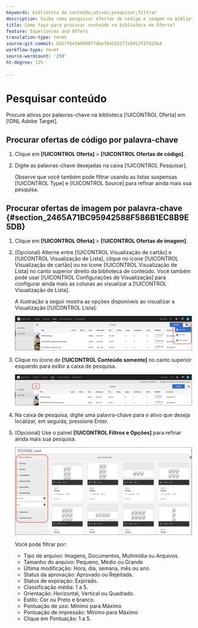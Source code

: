 ```yaml
---
keywords: biblioteca de conteúdo;ativos;pesquisar;filtrar
description: Saiba como pesquisar ofertas de código e imagem na biblioteca do Adobe Target Oferta.
title: Como faço para procurar conteúdo na biblioteca do Oferta?
feature: Experiences and Offers
translation-type: tm+mt
source-git-commit: bb27f6e540998f7dbe7642551f7a5013f2fd25b4
workflow-type: tm+mt
source-wordcount: '259'
ht-degree: 12%

---
```



# Pesquisar conteúdo

Procure ativos por palavras-chave na biblioteca [!UICONTROL Oferta] em [!DNL Adobe Target].

## Procurar ofertas de código por palavra-chave

1. Clique em **[!UICONTROL Oferta]** > **[!UICONTROL Ofertas de código]**.
1. Digite as palavras-chave desejadas na caixa [!UICONTROL Pesquisar].

   Observe que você também pode filtrar usando as listas suspensas [!UICONTROL Type] e [!UICONTROL Source] para refinar ainda mais sua pesquisa.

## Procurar ofertas de imagem por palavra-chave {#section_2465A71BC95942588F586B1EC8B9E5DB}

1. Clique em **[!UICONTROL Oferta]** > **[!UICONTROL Ofertas de imagem]**.

1. (Opcional) Alterne entre [!UICONTROL Visualização de cartão] e [!UICONTROL Visualização de Lista], clique no ícone [!UICONTROL Visualização de cartão] ou no ícone [!UICONTROL Visualização de Lista] no canto superior direito da biblioteca de conteúdo. Você também pode usar [!UICONTROL Configurações de Visualização] para configurar ainda mais as colunas ao visualizar a [!UICONTROL Visualização de Lista].

   A ilustração a seguir mostra as opções disponíveis ao visualizar a Visualização [!UICONTROL Lista]:

   ![Opções de Visualização de lista](/help/c-experiences/c-manage-content/assets/view-settings-options.png)

1. Clique no ícone de **[!UICONTROL Conteúdo somente]** no canto superior esquerdo para exibir a caixa de pesquisa.

   ![opção Somente conteúdo](/help/c-experiences/c-manage-content/assets/content-only.png)

1. Na caixa de pesquisa, digite uma palavra-chave para o ativo que deseja localizar, em seguida, pressione Enter.

1. (Opcional) Use o painel **[!UICONTROL Filtros e Opções]** para refinar ainda mais sua pesquisa.

   ![Painel Filtro e Opções](/help/c-experiences/c-manage-content/assets/filter-and-options.png)

   Você pode filtrar por:

   * Tipo de arquivo: Imagens, Documentos, Multimídia ou Arquivos.
   * Tamanho do arquivo: Pequeno, Médio ou Grande
   * Última modificação: Hora, dia, semana, mês ou ano.
   * Status da aprovação: Aprovado ou Rejeitada.
   * Status de expiração: Expirado.
   * Classificação média: 1 a 5.
   * Orientação: Horizontal, Vertical ou Quadrado.
   * Estilo: Cor ou Preto e branco.
   * Pontuação de uso: Mínimo para Máximo
   * Pontuação de impressão: Mínimo para Máximo
   * Clique em Pontuação: 1 a 5.